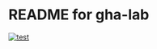 # README for gha-lab 
[![test](https://github.com/iole-bolognesi/gha-lab-/actions/workflows/test.yaml/badge.svg)](https://github.com/iole-bolognesi/gha-lab/actions/workflows/test.yaml/badge.svg) 
